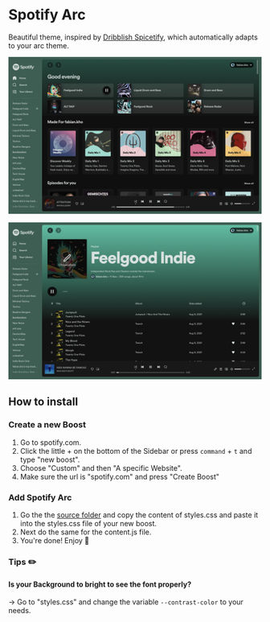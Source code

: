 # Spotify Arc

Beautiful theme, inspired by [Dribblish Spicetify](https://github.com/spicetify/spicetify-themes/tree/master/Dribbblish), which automatically adapts to your arc theme.


![Spotify Homescreen](spotify_arc_homescreen.png "Homescreen")

![Spotify Playlist](spotify_arc_playlist.png "Homescreen")


## How to install

### Create a new Boost

1. Go to spotify.com.
2. Click the little + on the bottom of the Sidebar or press `command` + `t` and type "new boost".
3. Choose "Custom" and then "A specific Website".
4. Make sure the url is "spotify.com" and press "Create Boost"

### Add Spotify Arc

1. Go the the [source folder](/src) and copy the content of styles.css and paste it into the styles.css file of your new boost.
2. Next do the same for the content.js file.
3. You're done! Enjoy 👋


### Tips ✏️

#### Is your Background to bright to see the font properly?
 -> Go to "styles.css" and change the variable `--contrast-color` to your needs.
